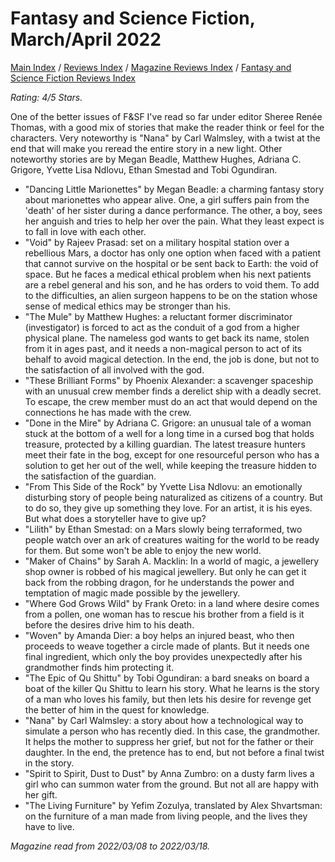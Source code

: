 # Fantasy and Science Fiction, March/April 2022

[Main Index](../../../README.md) / [Reviews Index](../../README.md) / [Magazine Reviews Index](../README.md) / [Fantasy and Science Fiction Reviews Index](README.md)

*Rating: 4/5 Stars.*

One of the better issues of F&SF I've read so far under editor Sheree Renée Thomas, with a good mix of stories that make the reader think or feel for the characters. Very noteworthy is "Nana" by Carl Walmsley, with a twist at the end that will make you reread the entire story in a new light. Other noteworthy stories are by Megan Beadle, Matthew Hughes, Adriana C. Grigore, Yvette Lisa Ndlovu, Ethan Smestad and Tobi Ogundiran.

- "Dancing Little Marionettes" by Megan Beadle: a charming fantasy story about marionettes who appear alive. One, a girl suffers pain from the 'death' of her sister during a dance performance. The other, a boy, sees her anguish and tries to help her over the pain. What they least expect is to fall in love with each other.
- "Void" by Rajeev Prasad: set on a military hospital station over a rebellious Mars, a doctor has only one option when faced with a patient that cannot survive on the hospital or be sent back to Earth: the void of space. But he faces a medical ethical problem when his next patients are a rebel general and his son, and he has orders to void them. To add to the difficulties, an alien surgeon happens to be on the station whose sense of medical ethics may be stronger than his.
- "The Mule" by Matthew Hughes: a reluctant former discriminator (investigator) is forced to act as the conduit of a god from a higher physical plane. The nameless god wants to get back its name, stolen from it in ages past, and it needs a non-magical person to act of its behalf to avoid magical detection. In the end, the job is done, but not to the satisfaction of all involved with the god.
- "These Brilliant Forms" by Phoenix Alexander: a scavenger spaceship with an unusual crew member finds a derelict ship with a deadly secret. To escape, the crew member must do an act that would depend on the connections he has made with the crew.
- "Done in the Mire" by Adriana C. Grigore: an unusual tale of a woman stuck at the bottom of a well for a long time in a cursed bog that holds treasure, protected by a killing guardian. The latest treasure hunters meet their fate in the bog, except for one resourceful person who has a solution to get her out of the well, while keeping the treasure hidden to the satisfaction of the guardian.
- "From This Side of the Rock" by Yvette Lisa Ndlovu: an emotionally disturbing story of people being naturalized as citizens of a country. But to do so, they give up something they love. For an artist, it is his eyes. But what does a storyteller have to give up?
- "Lilith" by Ethan Smestad: on a Mars slowly being terraformed, two people watch over an ark of creatures waiting for the world to be ready for them. But some won't be able to enjoy the new world.
- "Maker of Chains" by Sarah A. Macklin: In a world of magic, a jewellery shop owner is robbed of his magical jewellery. But only he can get it back from the robbing dragon, for he understands the power and temptation of magic made possible by the jewellery.
- "Where God Grows Wild" by Frank Oreto: in a land where desire comes from a pollen, one woman has to rescue his brother from a field is it before the desires drive him to his death.
- "Woven" by Amanda Dier: a boy helps an injured beast, who then proceeds to weave together a circle made of plants. But it needs one final ingredient, which only the boy provides unexpectedly after his grandmother finds him protecting it.
- "The Epic of Qu Shittu" by Tobi Ogundiran: a bard sneaks on board a boat of the killer Qu Shittu to learn his story. What he learns is the story of a man who loves his family, but then lets his desire for revenge get the better of him in the quest for knowledge.
- "Nana" by Carl Walmsley: a story about how a technological way to simulate a person who has recently died. In this case, the grandmother. It helps the mother to suppress her grief, but not for the father or their daughter. In the end, the pretence has to end, but not before a final twist in the story.
- "Spirit to Spirit, Dust to Dust" by Anna Zumbro: on a dusty farm lives a girl who can summon water from the ground. But not all are happy with her gift.
- "The Living Furniture" by Yefim Zozulya, translated by Alex Shvartsman: on the furniture of a man made from living people, and the lives they have to live.

*Magazine read from 2022/03/08 to 2022/03/18.*
